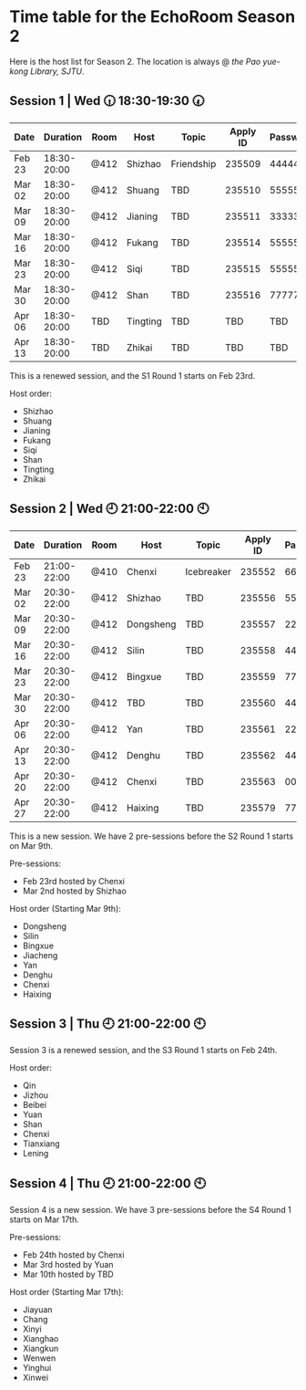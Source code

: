 # Time table for the EchoRoom Season 2

Here is the host list for Season 2. The location is always @ *the Pao yue-kong Library, SJTU*.

## Session 1 | Wed :clock630: 18:30-19:30 :clock730:

| Date     | Duration    | Room | Host     |        Topic | Apply ID | Password |
|----------|-------------|------|----------|--------------|----------|----------|
| Feb   23 | 18:30-20:00 | @412 | Shizhao  | Friendship   | 235509   | 444444   |
| Mar   02 | 18:30-20:00 | @412 | Shuang   | TBD          | 235510   | 555555   |
| Mar   09 | 18:30-20:00 | @412 | Jianing  | TBD          | 235511   | 333333   |
| Mar   16 | 18:30-20:00 | @412 | Fukang   | TBD          | 235514   | 555555   |
| Mar   23 | 18:30-20:00 | @412 | Siqi     | TBD          | 235515   | 555555   |
| Mar   30 | 18:30-20:00 | @412 | Shan     | TBD          | 235516   | 777777   |
| Apr   06 | 18:30-20:00 | TBD  | Tingting | TBD          | TBD      | TBD      |
| Apr   13 | 18:30-20:00 | TBD  | Zhikai   | TBD          | TBD      | TBD      |

This is a renewed session, and the S1 Round 1 starts on Feb 23rd.

Host order:
* Shizhao
* Shuang
* Jianing
* Fukang
* Siqi
* Shan
* Tingting
* Zhikai

## Session 2 | Wed :clock9: 21:00-22:00 :clock10:

| Date    | Duration    | Room | Host      | Topic        | Apply ID | Password |
|---------|-------------|------|-----------|--------------|----------|----------|
| Feb 23  | 21:00-22:00 | @410 | Chenxi    | Icebreaker   |   235552 |   665165 |
| Mar 02  | 20:30-22:00 | @412 | Shizhao   | TBD          |   235556 |   553654 |
| Mar 09  | 20:30-22:00 | @412 | Dongsheng | TBD          |   235557 |   222222 |
| Mar 16  | 20:30-22:00 | @412 | Silin     | TBD          |   235558 |   444444 |
| Mar 23  | 20:30-22:00 | @412 | Bingxue   | TBD          |   235559 |   777777 |
| Mar 30  | 20:30-22:00 | @412 | TBD       | TBD          |   235560 |   444444 |
| Apr 06  | 20:30-22:00 | @412 | Yan       | TBD          |   235561 |   222222 |
| Apr 13  | 20:30-22:00 | @412 | Denghu    | TBD          |   235562 |   444444 |
| Apr 20  | 20:30-22:00 | @412 | Chenxi    | TBD          |   235563 |   000000 |
| Apr 27  | 20:30-22:00 | @412 | Haixing   | TBD          |   235579 |   777777 |

This is a new session. We have 2 pre-sessions before the S2 Round 1 starts on Mar 9th.

Pre-sessions:
* Feb 23rd hosted by Chenxi
* Mar 2nd hosted by Shizhao

Host order (Starting Mar 9th):
* Dongsheng
* Silin
* Bingxue
* Jiacheng
* Yan
* Denghu
* Chenxi
* Haixing

## Session 3 | Thu :clock9: 21:00-22:00 :clock10:
Session 3 is a renewed session, and the S3 Round 1 starts on Feb 24th.

Host order:
* Qin
* Jizhou
* Beibei
* Yuan
* Shan
* Chenxi
* Tianxiang
* Lening

## Session 4 | Thu :clock9: 21:00-22:00 :clock10:
Session 4 is a new session. We have 3 pre-sessions before the S4 Round 1 starts on Mar 17th.

Pre-sessions:
* Feb 24th hosted by Chenxi
* Mar 3rd hosted by Yuan
* Mar 10th hosted by TBD

Host order (Starting Mar 17th):
* Jiayuan
* Chang
* Xinyi
* Xianghao
* Xiangkun
* Wenwen
* Yinghui
* Xinwei
